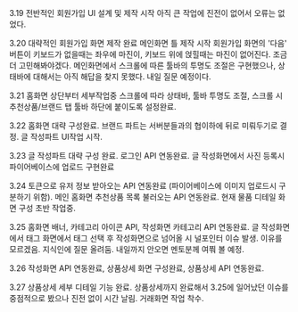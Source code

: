 3.19 전반적인 회원가입 UI 설계 및 제작 시작 아직 큰 작업에 진전이 없어서 오류는 없었다.

3.20 대략적인 회원가입 화면 제작 완료 메인화면 틀 제작 시작 회원가입 화면의 '다음' 버튼이 키보드가 없을때는 좌우에 마진이, 키보드 위에 얹힐때는 마진이 없어진다. 조금 더 고민해봐야겠다. 메인화면에서 스크롤에 따른 툴바의 투명도 조절은 구현했으나, 상태바에 대해서는 아직 해답을 찾지 못했다. 내일 질문 예정이다.

3.21 홈화면 상단부터 세부작업중 스크롤에 따라 상태바, 툴바 투명도 조절, 스크롤 시 추천상품/브랜드 탭 툴바 하단에 붙이도록 설정완료.

3.22 홈화면 대략 구성완료. 브랜드 파트는 서버분들과의 협이하에 뒤로 미뤄두기로 결정. 글 작성파트 UI작업 시작.

3.23 글 작성파트 대략 구성 완료. 로그인 API 연동완료. 글 작성화면에서 사진 등록시 파이어베이스에 업로드 구현완료

3.24 토큰으로 유저 정보 받아오는 API 연동완료 (파이어베이스에 이미지 업로드시 구분하기 위함). 메인 홈화면 추천상품 목록 불러오는 API 연동완료. 현재 물품 디테일 화면 구성 초반 작업중.

3.25 홈화면 배너, 카테고리 아이콘 API, 작성화면 카테고리 API 연동완료. 글 작성화면에서 태그 화면에서 태그 선택 후 작성화면으로 넘어올 시 널포인터 이슈 발생. 이유를 모르겠음. 지식인에 질문 올려둠. 내일까지 안오면 멘토분께 여쭤 볼 예정.

3.26 작성화면 API 연동완료, 상품상세 화면 구성완료, 상품상세 API 연동완료.

3.27 상품상세 세부 디테일 기능 완료. 상품상세까지 완료해서 3.25에 일어났던 이슈를 중점적으로 봤으나 진전 없이 시간 날림. 거래화면 작업 착수.
